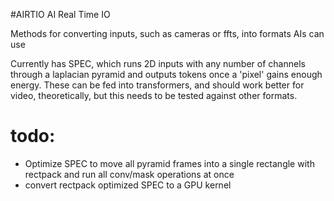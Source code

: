 #AIRTIO
AI Real Time IO

Methods for converting inputs, such as cameras or ffts, into formats AIs can use

Currently has SPEC, which runs 2D inputs with any number of channels through a laplacian pyramid and outputs tokens once a 'pixel' gains enough energy.
These can be fed into transformers, and should work better for video, theoretically, but this needs to be tested against other formats.

# todo:
* Optimize SPEC to move all pyramid frames into a single rectangle with rectpack and run all conv/mask operations at once
* convert rectpack optimized SPEC to a GPU kernel